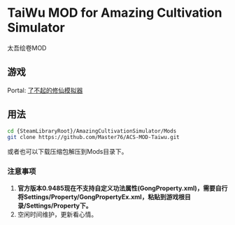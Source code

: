 # TaiWu MOD for Amazing Cultivation Simulator

太吾绘卷MOD

## 游戏

Portal:
[了不起的修仙模拟器](https://store.steampowered.com/app/955900/_/)

## 用法

```bash
cd {SteamLibraryRoot}/AmazingCultivationSimulator/Mods
git clone https://github.com/Master76/ACS-MOD-Taiwu.git
```

或者也可以下载压缩包解压到Mods目录下。

### 注意事项
1. **官方版本0.9485现在不支持自定义功法属性(GongProperty.xml)，需要自行将Settings/Property/GongPropertyEx.xml，粘贴到游戏根目录/Settings/Property下。**
2. 空闲时间维护，更新看心情。
